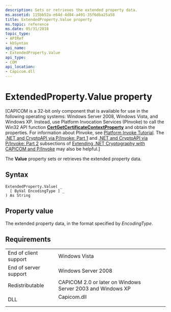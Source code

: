 ```yaml
---
description: Sets or retrieves the extended property data.
ms.assetid: 115bb52a-e64d-4d84-a491-35f6dba25a58
title: ExtendedProperty.Value property
ms.topic: reference
ms.date: 05/31/2018
topic_type: 
- APIRef
- kbSyntax
api_name: 
- ExtendedProperty.Value
api_type: 
- COM
api_location: 
- Capicom.dll
---
```


# ExtendedProperty.Value property

\[CAPICOM is a 32-bit only component that is available for use in the following operating systems: Windows Server 2008, Windows Vista, and Windows XP. Instead, use Platform Invocation Services (PInvoke) to call the Win32 API function [**CertGetCertificateContextProperty**](/windows/desktop/api/Wincrypt/nf-wincrypt-certgetcertificatecontextproperty) and obtain the properties. For information about PInvoke, see [Platform Invoke Tutorial](https://msdn.microsoft.com/library/aa288468.aspx). The [.NET and CryptoAPI via P/Invoke: Part 1](/previous-versions/ms867087(v=msdn.10)#netcryptoapi_topic5) and [.NET and CryptoAPI via P/Invoke: Part 2](/previous-versions/ms867087(v=msdn.10)#netcryptoapi_topic6) subsections of [Extending .NET Cryptography with CAPICOM and P/Invoke](/previous-versions/ms867087(v=msdn.10)) may also be helpful.\]

The **Value** property sets or retrieves the extended property data.

## Syntax


```VB
ExtendedProperty.Value( _
  [ ByVal EncodingType ] _
) As String
```



## Property value

The extended property data, in the format specified by *EncodingType*.

## Requirements



|                                  |                                                                                        |
|----------------------------------|----------------------------------------------------------------------------------------|
| End of client support<br/> | Windows Vista<br/>                                                               |
| End of server support<br/> | Windows Server 2008<br/>                                                         |
| Redistributable<br/>       | CAPICOM 2.0 or later on Windows Server 2003 and Windows XP<br/>                  |
| DLL<br/>                   | <dl> <dt>Capicom.dll</dt> </dl> |



 

 
